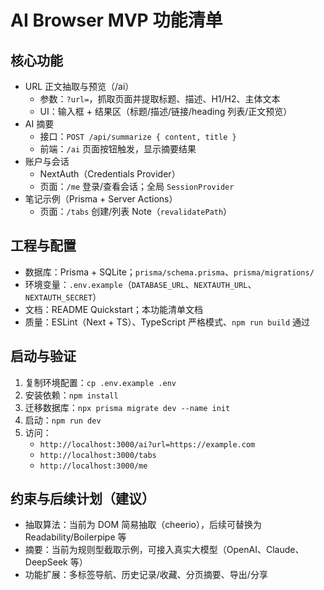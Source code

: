 # AI Browser MVP 功能清单

## 核心功能
- URL 正文抽取与预览（/ai）
  - 参数：`?url=`，抓取页面并提取标题、描述、H1/H2、主体文本
  - UI：输入框 + 结果区（标题/描述/链接/heading 列表/正文预览）
- AI 摘要
  - 接口：`POST /api/summarize { content, title }`
  - 前端：`/ai` 页面按钮触发，显示摘要结果
- 账户与会话
  - NextAuth（Credentials Provider）
  - 页面：`/me` 登录/查看会话；全局 `SessionProvider`
- 笔记示例（Prisma + Server Actions）
  - 页面：`/tabs` 创建/列表 Note（`revalidatePath`）

## 工程与配置
- 数据库：Prisma + SQLite；`prisma/schema.prisma`、`prisma/migrations/`
- 环境变量：`.env.example`（`DATABASE_URL`、`NEXTAUTH_URL`、`NEXTAUTH_SECRET`）
- 文档：README Quickstart；本功能清单文档
- 质量：ESLint（Next + TS）、TypeScript 严格模式、`npm run build` 通过

## 启动与验证
1. 复制环境配置：`cp .env.example .env`
2. 安装依赖：`npm install`
3. 迁移数据库：`npx prisma migrate dev --name init`
4. 启动：`npm run dev`
5. 访问：
   - `http://localhost:3000/ai?url=https://example.com`
   - `http://localhost:3000/tabs`
   - `http://localhost:3000/me`

## 约束与后续计划（建议）
- 抽取算法：当前为 DOM 简易抽取（cheerio），后续可替换为 Readability/Boilerpipe 等
- 摘要：当前为规则型截取示例，可接入真实大模型（OpenAI、Claude、DeepSeek 等）
- 功能扩展：多标签导航、历史记录/收藏、分页摘要、导出/分享


